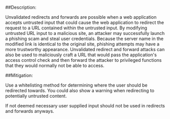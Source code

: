 ##Description:

Unvalidated redirects and forwards are possible when a web application accepts untrusted
input that could cause the web application to redirect the request to a URL contained
within the untrusted input. By modifying untrusted URL input to a malicious site, an attacker
may successfully launch a phishing scam and steal user credentials. Because the server
name in the modified link is identical to the original site, phishing attempts may have
a more trustworthy appearance. Unvalidated redirect and forward attacks can also be used
to maliciously craft a URL that would pass the application's access control check and
then forward the attacker to privileged functions that they would normally not be able
to access.

##Mitigation:

Use a whitelisting method for determining where the user should be redirected towards.
You could also show a warning when redirecting to potentially untrusted content.

If not deemed necessary user supplied input should not be used in redirects and forwards anyways.
